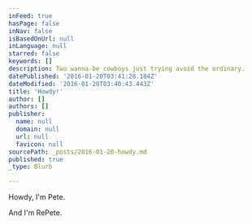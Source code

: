 ```yaml
---
inFeed: true
hasPage: false
inNav: false
isBasedOnUrl: null
inLanguage: null
starred: false
keywords: []
description: Two wanna-be cowboys just trying avoid the ordinary.
datePublished: '2016-01-20T03:41:28.184Z'
dateModified: '2016-01-20T03:40:43.443Z'
title: 'Howdy!'
author: []
authors: []
publisher:
  name: null
  domain: null
  url: null
  favicon: null
sourcePath: _posts/2016-01-20-howdy.md
published: true
_type: Blurb

---
```

Howdy, I'm Pete.

And I'm RePete.